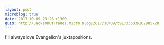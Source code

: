 ```yaml
---
layout: post
microblog: true
date: 2017-10-09 23:26 +1300
guid: http://JacksonOfTrades.micro.blog/2017/10/09/t917335336102985728.html
---
```

I'll always love Evangelion's juxtapositions.
